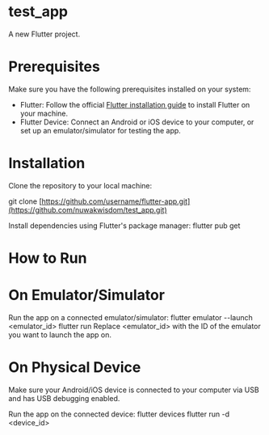 # test_app

A new Flutter project.

# Prerequisites

Make sure you have the following prerequisites installed on your system:

- Flutter: Follow the official [Flutter installation guide](https://docs.flutter.dev/get-started/install) to install Flutter on your machine.
- Flutter Device: Connect an Android or iOS device to your computer, or set up an emulator/simulator for testing the app.

# Installation
Clone the repository to your local machine:

git clone [https://github.com/username/flutter-app.git](https://github.com/nuwakwisdom/test_app.git)

Install dependencies using Flutter's package manager:
flutter pub get

# How to Run
# On Emulator/Simulator
Run the app on a connected emulator/simulator:
flutter emulator --launch <emulator_id>
flutter run
Replace <emulator_id> with the ID of the emulator you want to launch the app on.

# On Physical Device
Make sure your Android/iOS device is connected to your computer via USB and has USB debugging enabled.

Run the app on the connected device:
flutter devices
flutter run -d <device_id>


